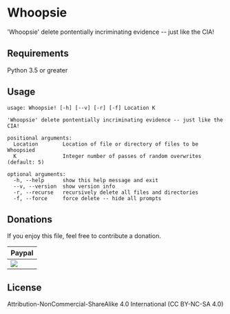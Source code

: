 Whoopsie
===============

'Whoopsie' delete pontentially incriminating evidence -- just like the CIA!

Requirements
------------

Python 3.5 or greater

Usage
-----

```
usage: Whoopsie! [-h] [--v] [-r] [-f] Location K

'Whoopsie' delete pontentially incriminating evidence -- just like the CIA!

positional arguments:
  Location        Location of file or directory of files to be Whoopsied
  K               Integer number of passes of random overwrites (default: 5)

optional arguments:
  -h, --help      show this help message and exit
  --v, --version  show version info
  -r, --recurse   recursively delete all files and directories
  -f, --force     force delete -- hide all prompts
```

Donations
---------

If you enjoy this file, feel free to contribute a donation.

| Paypal |
| ------ |
| [![](https://www.paypalobjects.com/en_US/i/btn/btn_donate_SM.gif)](https://www.paypal.com/cgi-bin/webscr?cmd=_s-xclick&hosted_button_id=RK7TNJ2UQXMCQ) |

License
-------

Attribution-NonCommercial-ShareAlike 4.0 International (CC BY-NC-SA 4.0)
